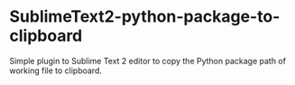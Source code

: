 SublimeText2-python-package-to-clipboard
========================================

Simple plugin to Sublime Text 2 editor to copy the Python package path of working file to clipboard.